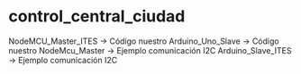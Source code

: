 # control_central_ciudad

  NodeMCU_Master_ITES   -> Código nuestro
  Arduino_Uno_Slave 	  -> Código nuestro
  NodeMcu_Master        -> Ejemplo comunicación I2C
  Arduino_Slave_ITES 	  -> Ejemplo comunicación I2C
